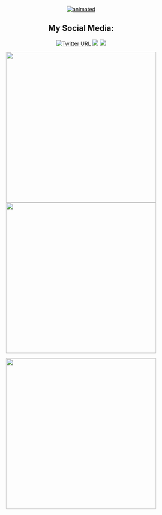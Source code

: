 <!-- Readme design is from Davids https://github.com/DavidsDvm/DavidsDvm/edit/main/README.md -->
<p align="center"><a href="https://github.com/dodieboy"><img src="https://user-images.githubusercontent.com/9015764/134452252-c1fb2bda-19cc-45b3-b08e-602a15928237.gif" alt="animated" /></a></p>

<!-- Social icons section -->
<h2 align="center"> My Social Media: </h2>
<p align="center">
  <a href="https://twitter.com/dodieboy94"><img alt="Twitter URL" src="https://img.shields.io/badge/twitter-7cebf5?&style=for-the-badge&logo=twitter&logoColor=black"></a>
  <a href="https://www.linkedin.com/in/tan-jia-shun-30537a186/"><img src="https://img.shields.io/badge/linkedin-7cebf5?&style=for-the-badge&logo=linkedin&logoColor=black"></a>
  <a href="mailto:shun.shun094@gmail.com"><img src="https://img.shields.io/badge/SEND%20MAIL-7cebf5?&style=for-the-badge&logo=MAIL.RU&logoColor=black"></a>
</p>
<p align="center">
<!-- Profile Info section -->
<p align="center">
  <img width="400px" src="https://github-readme-stats.vercel.app/api?username=dodieboy&custom_title=In+Data+We+Trust&show_icons=true&hide_border=true&count_private=true&bg_color=00000000&title_color=58a6fe&text_color=878787&icon_color=58a6fe&cache_seconds=1800" />
  <img width="400px" src="https://github-readme-streak-stats.herokuapp.com/?user=dodieboy&background=00000000&hide_border=true&stroke=878787&ring=4c8ed9&fire=4c8ed9&currStreakNum=878787&sideNums=878787&currStreakLabel=878787&sideLabels=878787&dates=878787" />
</p> 
<p align="center">
  <img width="400px" src="https://github-readme-stats.vercel.app/api/top-langs?username=dodieboy&show_icons=true&locale=en&layout=compact&bg_color=00000000&title_color=58a6fe&text_color=878787&icon_color=58a6fe&hide_border=true&cache_seconds=1800" />
</p> 
